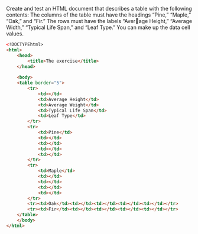 Create and test an HTML document that describes a table with the 
following contents: The columns of the table must have the headings 
“Pine,” “Maple,” “Oak,” and “Fir.” The rows must have the labels “Average Height,” “Average Width,” “Typical Life Span,” and “Leaf Type.” You 
can make up the data cell values.

``` html
<!DOCTYPEhtml>
<html>
	<head>
		<title>The exercise</title>
	</head>
   
	<body>
	<table border="5">
		<tr>
			<td></td>
			<td>Average Height</td>
			<td>Average Weight</td>
			<td>Typical Life Span</td>
			<td>Leaf Type</td>
		</tr>
		<tr>
			<td>Pine</td>
			<td></td>
			<td></td>
			<td></td>
			<td></td>
		</tr>
		<tr>
			<td>Maple</td>
			<td></td>
			<td></td>
			<td></td>
			<td></td>
		</tr>
		<tr><td>Oak</td><td></td><td></td><td></td><td></td></tr>
		<tr><td>Fir</td><td></td><td></td><td></td><td></td></tr>
	</table>
	</body>  
</html>
```
